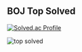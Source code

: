 ## BOJ Top Solved

[![Solved.ac Profile](http://mazassumnida.wtf/api/v2/generate_badge?boj=jangys7892)](https://solved.ac/jangys7892/)


![top solved](https://topsolved.mayonedev.com/api/boj?handle=jangys7892&row=25&base_color=platinum)